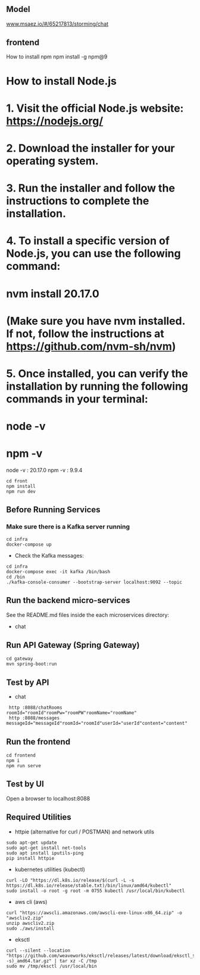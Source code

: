 # 

## Model
www.msaez.io/#/65217813/storming/chat

## frontend
How to install npm
npm install -g npm@9

# How to install Node.js
# 1. Visit the official Node.js website: https://nodejs.org/
# 2. Download the installer for your operating system.
# 3. Run the installer and follow the instructions to complete the installation.
# 4. To install a specific version of Node.js, you can use the following command:
#    nvm install 20.17.0
#    (Make sure you have nvm installed. If not, follow the instructions at https://github.com/nvm-sh/nvm)
# 5. Once installed, you can verify the installation by running the following commands in your terminal:
#    node -v
#    npm -v

node -v : 20.17.0
npm -v : 9.9.4


```
cd front
npm install
npm run dev
```


## Before Running Services
### Make sure there is a Kafka server running
```
cd infra
docker-compose up
```
- Check the Kafka messages:
```
cd infra
docker-compose exec -it kafka /bin/bash
cd /bin
./kafka-console-consumer --bootstrap-server localhost:9092 --topic
```

## Run the backend micro-services
See the README.md files inside the each microservices directory:

- chat


## Run API Gateway (Spring Gateway)
```
cd gateway
mvn spring-boot:run
```

## Test by API
- chat
```
 http :8088/chatRooms roomId="roomId"roomPw="roomPW"roomName="roomName"
 http :8088/messages messageId="messageId"roomId="roomId"userId="userId"content="content"
```


## Run the frontend
```
cd frontend
npm i
npm run serve
```

## Test by UI
Open a browser to localhost:8088

## Required Utilities

- httpie (alternative for curl / POSTMAN) and network utils
```
sudo apt-get update
sudo apt-get install net-tools
sudo apt install iputils-ping
pip install httpie
```

- kubernetes utilities (kubectl)
```
curl -LO "https://dl.k8s.io/release/$(curl -L -s https://dl.k8s.io/release/stable.txt)/bin/linux/amd64/kubectl"
sudo install -o root -g root -m 0755 kubectl /usr/local/bin/kubectl
```

- aws cli (aws)
```
curl "https://awscli.amazonaws.com/awscli-exe-linux-x86_64.zip" -o "awscliv2.zip"
unzip awscliv2.zip
sudo ./aws/install
```

- eksctl 
```
curl --silent --location "https://github.com/weaveworks/eksctl/releases/latest/download/eksctl_$(uname -s)_amd64.tar.gz" | tar xz -C /tmp
sudo mv /tmp/eksctl /usr/local/bin
```
